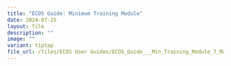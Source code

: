```yaml
---
title: "ECOS Guide: Minimum Training Module"
date: 2024-07-25
layout: file
description: ""
image: ""
variant: tiptap
file_url: /files/ECOS User Guides/ECOS_Guide___Min_Training_Module_7_May_2024.pdf
---
```

